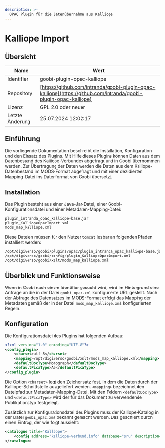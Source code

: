 ```yaml
---
description: >-
  OPAC Plugin für die Datenübernahme aus Kalliope
---
```


# Kalliope Import

## Übersicht

Name                     | Wert
-------------------------|-----------
Identifier               | goobi-plugin-opac-kalliope
Repository               | [https://github.com/intranda/goobi-plugin-opac-kalliope](https://github.com/intranda/goobi-plugin-opac-kalliope)
Lizenz              | GPL 2.0 oder neuer 
Letzte Änderung    | 25.07.2024 12:02:17


## Einführung
Die vorliegende Dokumentation beschreibt die Installation, Konfiguration und den Einsatz des Plugins. Mit Hilfe dieses Plugins können Daten aus dem Datenbestand des Kalliope-Verbundes abgefragt und in Goobi übernommen werden. Zur Übertragung der Daten werden die Daten aus dem Kalliope-Datenbestand im MODS-Format abgefragt und mit einer dezidierten Mapping-Datei ins Datenformat von Goobi übersetzt.


## Installation
Das Plugin besteht aus einer Java-Jar-Datei, einer Goobi-Konfigurationsdatei und einer Metadaten-Mapping-Datei:

```bash
plugin_intranda_opac_kalliope-base.jar
plugin_KalliopeOpacImport.xml
mods_map_kalliope.xml
```

Diese Dateien müssen für den Nutzer `tomcat` lesbar an folgenden Pfaden installiert werden:

```bash
/opt/digiverso/goobi/plugins/opac/plugin_intranda_opac_kalliope-base.jar
/opt/digiverso/goobi/config/plugin_KalliopeOpacImport.xml
/opt/digiverso/goobi/xslt/mods_map_kalliope.xml
```


## Überblick und Funktionsweise
Wenn in Goobi nach einem Identifier gesucht wird, wird im Hintergrund eine Anfrage an die in der Datei `goobi_opac.xml` konfigurierte URL gestellt.
Nach der Abfrage des Datensatzes im MODS-Format erfolgt das Mapping der Metadaten gemäß der in der Datei `mods_map_kalliope.xml` konfigurierten Regeln.


## Konfiguration
Die Konfigurationsdatei des Plugins hat folgenden Aufbau:

```xml
<?xml version="1.0" encoding="UTF-8"?>
<config_plugin>
    <charset>utf-8</charset>
    <mapping>/opt/digiverso/goobi/xslt/mods_map_kalliope.xml</mapping>
    <defaultDocType>Monograph</defaultDocType>
    <defaultPicaType>Aa</defaultPicaType>
</config_plugin>
```

Die Option `<charset>` legt den Zeichensatz fest, in dem die Daten durch der Kalliope-Schnittstelle ausgeliefert werden. `<mapping>` bezeichnet den Dateipfad zur Metadaten-Mapping-Datei. Mit den Feldern `<defaultDocType>` und `<defaultPicaType>` wird der für das Dokument zu verwendende Publikationstyp festgelegt.

Zusätzlich zur Konfigurationsdatei des Plugins muss der Kalliope-Katalog in der Datei `goobi_opac.xml` bekannt gemacht werden. Das geschieht durch einen Eintrag, der wie folgt aussieht:

```xml
<catalogue title="Kalliope">
    <config address="kalliope-verbund.info" database="sru" description="SRU-Schnittstelle des Kalliope Verbundes" port="80" opacType="Kalliope-SRU"/>
</catalogue>
```
